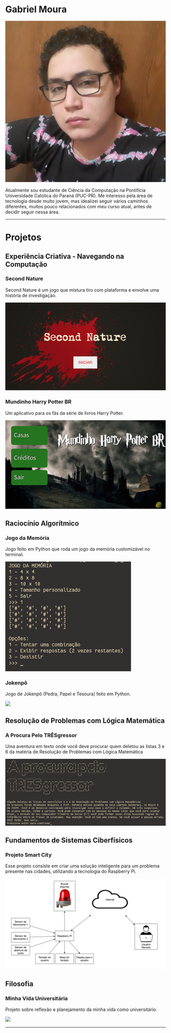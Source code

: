 # Gabriel Moura
<img src="./images/perfil.png"/>

Atualmente sou estudante de Ciência da Computação na Pontifícia Universidade Católica do Paraná (PUC-PR).
Me interesso pela área de tecnologia desde muito jovem, mas idealizei seguir vários caminhos diferentes, muitos
pouco relacionados com meu curso atual, antes de decidir seguir nessa área.

<hr/>

# Projetos

## Experiência Criativa - Navegando na Computação

### Second Nature
Second Nature é um jogo que mistura tiro com plataforma e envolve uma história de investigação.
<p><img src="./images/secondnature.png"></p>

### Mundinho Harry Potter BR
Um aplicativo para os fãs da série de livros Harry Potter.

<p> <img src="./images/mhpbr.png"></p>


## Raciocínio Algorítmico

### Jogo da Memória
Jogo feito em Python que roda um jogo da memória customizável no terminal.

<p> <img src="./images/memoria.png"> </p>

### Jokenpô
Jogo de Jokenpô (Pedra, Papel e Tesoura) feito em Python.
<p> <img src=".images/jokenpo.png"> </p>

## Resolução de Problemas com Lógica Matemática

### A Procura Pelo TRÊSgressor
Uma aventura em texto onde você deve procurar quem deletou as listas 3 e 6 da matéria
de Resolução de Problemas com Lógica Matemática
<p> <img src="./images/detetive.png"> </p>


## Fundamentos de Sistemas Ciberfísicos

### Projeto Smart City
Esse projeto consiste em criar uma solução inteligente para um problema presente nas cidades,
utilizando a tecnologia do Raspberry Pi.
<p> <img src="./images/smartcity.png"> </p>

## Filosofia

### Minha Vida Universitária
Projeto sobre reflexão e planejamento da minha vida como universitário.
<p> <img src=".images/pvu.png"> </p>

<hr/>




